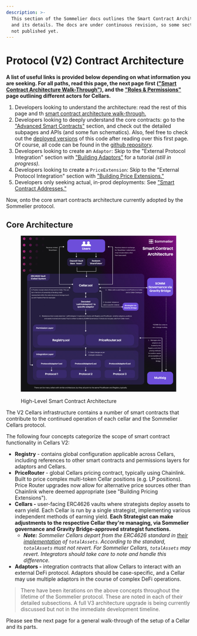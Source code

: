 ```yaml
---
description: >-
  This section of the Sommelier docs outlines the Smart Contract Architecture
  and its details. The docs are under continuous revision, so some sections are
  not published yet.
---
```


# Protocol (V2) Contract Architecture

**A list of useful links is provided below depending on what information you are seeking. For all paths, read this page, the next page first (**[**"Smart Contract Architecture Walk-Through"**](./smart-contract-architecture-walk-through.md)**), and the** [**"Roles & Permissions"**](../roles-and-permissions.md) **page outlining different actors for Cellars.**

1. Developers looking to understand the architecture: read the rest of this page and th [smart contract architecture walk-through.](./smart-contract-architecture-walk-through.md)
2. Developers looking to deeply understand the core contracts: go to the ["Advanced Smart Contracts"](../advanced-smart-contracts/README.md) section, and check out the detailed subpages and APIs (and some fun schematics). Also, feel free to check out the [deployed versions](../smart-contract-addresses.md) of this code after reading over this first page. Of course, all code can be found in the [github repository](https://github.com/PeggyJV/cellar-contracts/tree/main).
3. Developers looking to create an `Adaptor`: Skip to the "External Protocol Integration" section with ["Building Adaptors"](../external-protocol-integration/building-adaptors/README.md) for a tutorial _(still in progress)._&#x20;
4. Developers looking to create a `PriceExtension`: Skip to the "External Protocol Integration" section with ["Building Price Extensions."](../external-protocol-integration/building-pricing-extensions.md)
5. Developers only seeking actual, in-prod deployments: See ["Smart Contract Addresses."](../smart-contract-addresses.md)

Now, onto the core smart contracts architecture currently adopted by the Sommelier protocol.

## Core Architecture

<figure><img src="../../.gitbook/assets/Sommelier_Protocol_Smart_Contract_Architecture.jpg" alt=""><figcaption><p>High-Level Smart Contract Architecture</p></figcaption></figure>

The V2 Cellars infrastructure contains a number of smart contracts that contribute to the continued operation of each cellar and the Sommelier Cellars protocol.

The following four concepts categorize the scope of smart contract functionality in Cellars V2:

* **Registry** - contains global configuration applicable across Cellars, including references to other smart contracts and permissions layers for adaptors and Cellars.
* **PriceRouter** - global Cellars pricing contract, typically using Chainlink. Built to price complex multi-token Cellar positions (e.g. LP positions). Price Router upgrades now allow for alternative price sources other than Chainlink where deemed appropriate (see "Building Pricing Extensions").
* **Cellars -** user-facing ERC4626 vaults where strategists deploy assets to earn yield. Each Cellar is run by a single strategist, implementing various independent methods of earning yield. **Each Strategist can make adjustments to the respective Cellar they're managing, via Sommelier governance and Gravity Bridge-approved strategist functions.**
  * _**Note:** Sommelier Cellars depart from the ERC4626 standard in_ [_their implementation_](https://github.com/PeggyJV/cellar-contracts/blob/main/src/base/Cellar.sol#L922) _of `totalAssets`. According to the standard, `totalAssets` must not revert. For Sommelier Cellars, `totalAssets` may revert. Integrators should take care to note and handle this difference._
* **Adaptors -** integration contracts that allow Cellars to interact with an external DeFi protocol. Adaptors should be case-specific, and a Cellar may use multiple adaptors in the course of complex DeFi operations.

> There have been iterations on the above concepts throughout the lifetime of the Sommelier protocol. These are noted in each of their detailed subsections. A full V3 architecture upgrade is being currently discussed but not in the immediate development timeline.

Please see the next page for a general walk-through of the setup of a Cellar and its parts.
